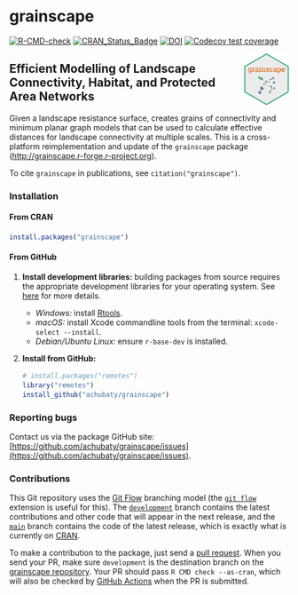 # grainscape

<!-- badges: start -->
[![R-CMD-check](https://github.com/achubaty/grainscape/actions/workflows/R-CMD-check.yaml/badge.svg)](https://github.com/achubaty/grainscape/actions/workflows/R-CMD-check.yaml)
[![CRAN_Status_Badge](https://www.r-pkg.org/badges/version/grainscape)](https://cran.r-project.org/package=grainscape)
[![DOI](https://zenodo.org/badge/62731055.svg)](https://zenodo.org/badge/latestdoi/62731055)
[![Codecov test coverage](https://codecov.io/gh/achubaty/grainscape/branch/main/graph/badge.svg)](https://app.codecov.io/gh/achubaty/grainscape?branch=main)
<!-- badges: end -->

<img align="right" width="80" pad="20" src="https://github.com/achubaty/grainscape/raw/main/stickers/hexsticker.png">

## Efficient Modelling of Landscape Connectivity, Habitat, and Protected Area Networks

Given a landscape resistance surface, creates grains of connectivity and minimum planar graph models that can be used to calculate effective distances for landscape connectivity at multiple scales.
This is a cross-platform reimplementation and update of the `grainscape` package (http://grainscape.r-forge.r-project.org).

To cite `grainscape` in publications, see `citation("grainscape")`.

### Installation

#### From CRAN

```r
install.packages("grainscape")
```

#### From GitHub

1. **Install development libraries:** building packages from source requires the appropriate development libraries for your operating system.
  See [here](https://support.posit.co/hc/en-us/articles/200486498-Package-Development-Prerequisites) for more details.
    
    - *Windows:* install [Rtools](https://cran.r-project.org/bin/windows/Rtools/).
    - *macOS:* install Xcode commandline tools from the terminal: `xcode-select --install`. 
    - *Debian/Ubuntu Linux:* ensure `r-base-dev` is installed.

2. **Install from GitHub:**
    
    ```r
    # install.packages("remotes")
    library("remotes")
    install_github("achubaty/grainscape")
    ```

### Reporting bugs

Contact us via the package GitHub site: [https://github.com/achubaty/grainscape/issues](https://github.com/achubaty/grainscape/issues).

### Contributions

This Git repository uses the [Git Flow](https://nvie.com/posts/a-successful-git-branching-model/) branching model (the [`git flow`](https://github.com/petervanderdoes/gitflow-avh) extension is useful for this).
The [`development`](https://github.com/achubaty/grainscape/tree/development) branch contains the latest contributions and other code that will appear in the next release, and the [`main`](https://github.com/achubaty/grainscape) branch contains the code of the latest release, which is exactly what is currently on [CRAN](https://cran.r-project.org/package=grainscape).

To make a contribution to the package, just send a [pull request](https://help.github.com/articles/using-pull-requests/). 
When you send your PR, make sure `development` is the destination branch on the [grainscape repository](https://github.com/achubaty/grainscape).
Your PR should pass `R CMD check --as-cran`, which will also be checked by [GitHub Actions](https://github.com/achubaty/grainscape/actions) when the PR is submitted.
